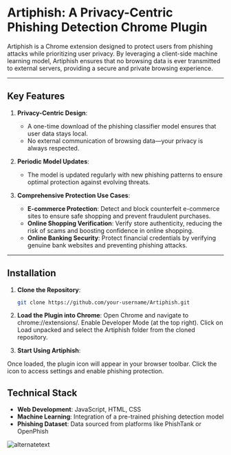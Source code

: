 # Artiphish: A Privacy-Centric Phishing Detection Chrome Plugin  

Artiphish is a Chrome extension designed to protect users from phishing attacks while prioritizing user privacy. By leveraging a client-side machine learning model, Artiphish ensures that no browsing data is ever transmitted to external servers, providing a secure and private browsing experience.  

---

## Key Features  

1. **Privacy-Centric Design**:  
   - A one-time download of the phishing classifier model ensures that user data stays local.  
   - No external communication of browsing data—your privacy is always respected.  

2. **Periodic Model Updates**:  
   - The model is updated regularly with new phishing patterns to ensure optimal protection against evolving threats.  

3. **Comprehensive Protection Use Cases**:  
   - **E-commerce Protection**: Detect and block counterfeit e-commerce sites to ensure safe shopping and prevent fraudulent purchases.  
   - **Online Shopping Verification**: Verify store authenticity, reducing the risk of scams and boosting confidence in online shopping.  
   - **Online Banking Security**: Protect financial credentials by verifying genuine bank websites and preventing phishing attacks.  

---

## Installation  

1. **Clone the Repository**:  
   ```bash  
   git clone https://github.com/your-username/Artiphish.git  

2. **Load the Plugin into Chrome**:
Open Chrome and navigate to chrome://extensions/.
Enable Developer Mode (at the top right).
Click on Load unpacked and select the Artiphish folder from the cloned repository.

3. **Start Using Artiphish**:

Once loaded, the plugin icon will appear in your browser toolbar.
Click the icon to access settings and enable phishing protection.



## Technical Stack
 - **Web Development**:
 JavaScript, HTML, CSS
 - **Machine Learning**: 
 Integration of a pre-trained phishing detection model
 - **Phishing Dataset**:
 Data sourced from platforms like PhishTank or OpenPhish

<img src="https://github.com/vidyasagar1793/Artiphish/blob/main/frontend/image.jpg" alt="alternatetext">
